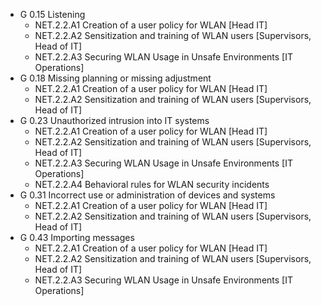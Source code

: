 * G 0.15 Listening
  * NET.2.2.A1 Creation of a user policy for WLAN [Head IT]
  * NET.2.2.A2 Sensitization and training of WLAN users [Supervisors, Head of IT]
  * NET.2.2.A3 Securing WLAN Usage in Unsafe Environments [IT Operations]
* G 0.18 Missing planning or missing adjustment
  * NET.2.2.A1 Creation of a user policy for WLAN [Head IT]
  * NET.2.2.A2 Sensitization and training of WLAN users [Supervisors, Head of IT]
* G 0.23 Unauthorized intrusion into IT systems
  * NET.2.2.A1 Creation of a user policy for WLAN [Head IT]
  * NET.2.2.A2 Sensitization and training of WLAN users [Supervisors, Head of IT]
  * NET.2.2.A3 Securing WLAN Usage in Unsafe Environments [IT Operations]
  * NET.2.2.A4 Behavioral rules for WLAN security incidents
* G 0.31 Incorrect use or administration of devices and systems
  * NET.2.2.A1 Creation of a user policy for WLAN [Head IT]
  * NET.2.2.A2 Sensitization and training of WLAN users [Supervisors, Head of IT]
* G 0.43 Importing messages
  * NET.2.2.A1 Creation of a user policy for WLAN [Head IT]
  * NET.2.2.A2 Sensitization and training of WLAN users [Supervisors, Head of IT]
  * NET.2.2.A3 Securing WLAN Usage in Unsafe Environments [IT Operations]
